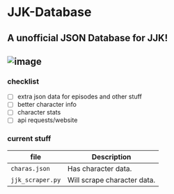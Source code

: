 # JJK-Database
A unofficial JSON Database for JJK!
---
![image](https://github.com/noahmindset1/JJK-Database/assets/157752909/9c23ae88-f881-472c-9d18-61016c082a48)
---

### checklist
- [ ] extra json data for episodes and other stuff
- [ ] better character info
- [ ] character stats
- [ ] api requests/website

### current stuff

| file                    | Description                                                      |
|-------------------------|------------------------------------------------------------------|
| `charas.json`           | Has character data.                                              |
| `jjk_scraper.py`        | Will scrape character data.                                      |
